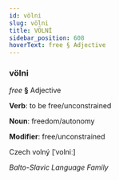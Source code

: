 ```yaml
---
id: völni
slug: völni
title: VÖLNİ
sidebar_position: 608
hoverText: free § Adjective
---
```


### völni

*free* **§** Adjective

**Verb**: to be free/unconstrained

**Noun**: freedom/autonomy

**Modifier**: free/unconstrained

Czech volný [ˈvolniː]

*Balto-Slavic Language Family*